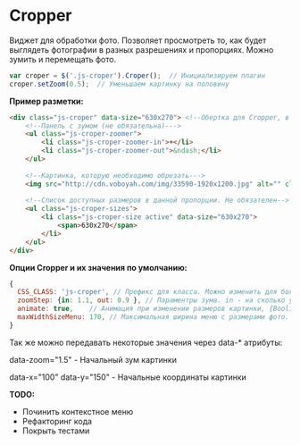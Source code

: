 Cropper
=======

Виджет для обработки фото.
Позволяет просмотреть то, как будет выглядеть фотографии в разных разрешениях и пропорциях.
Можно зумить и перемещать фото.

```javascript
var croper = $('.js-croper').Croper();  // Инициализируем плагин
croper.setZoom(0.5);  // Уменьшаем картинку на половину
```
**Пример разметки:**
```html
<div class="js-croper" data-size="630x270"> <!--Обертка для Cropper, в ней указываются размеры видимой области--->
    <!--Панель с зумом (не обязательна)--->
    <ul class="js-croper-zoomer">
        <li class="js-croper-zoomer-in">+</li>
        <li class="js-croper-zoomer-out">&ndash;</li>
    </ul>
    
    <!--Картинка, которую необходимо обрезать--->
    <img src="http://cdn.voboyah.com/img/33590-1920x1200.jpg" alt="" class="js-croper-image">
    
    <!--Список доступных размеров в данной пропорции. Не обязателен-->
    <ul class="js-croper-sizes">
        <li class="js-croper-size active" data-size="630x270">
            <span>630x270</span>
        </li>
    </ul>
</div>

```

**Опции Cropper и их значения по умолчанию:**

```javascript
{
  CSS_CLASS: 'js-croper', // Префикс для класса. Можно изменить для более удобной работы с  версткой
  zoomStep: {in: 1.1, out: 0.9 }, // Параментры зума. in - на сколько увеличивем, out - на сколько уменьшаем
  animate: true,    // Анимация при изменении размеров картинки, {Boolian} или {Function} в функцию передаются $crope - область в кторой лежит канвас, $canvas
  maxWidthSizeMenu: 170, // Максимальная ширина меню с размерами фото. Когда Cropper станет меньше этого размера, меню скроется
}
```
Так же можно передавать некоторые значения через data-* атрибуты:

data-zoom="1.5" - Начальный зум картинки

data-x="100" data-y="150" - Начальные координаты картинки




**TODO:**
 - Починить контекстное меню
 - Рефакторинг кода
 - Покрыть тестами

